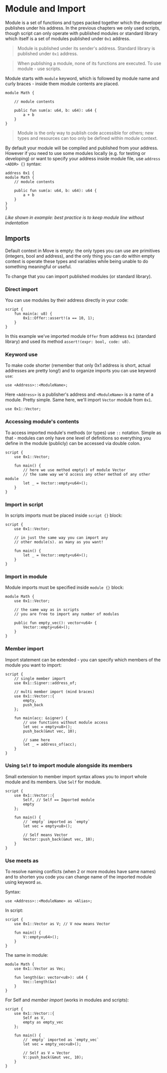 # Module and Import

Module is a set of functions and types packed together which the developer publishes under his address. In the previous chapters we only used scripts, though script can only operate with published modules or standard library which itself is a set of modules published under `0x1` address.

> Module is published under its sender's address. Standard library is published under `0x1` address.

> When publishing a module, none of its functions are executed. To use module - use scripts.

Module starts with `module` keyword, which is followed by module name and curly braces - inside them module contents are placed.

```Move
module Math {

    // module contents

    public fun sum(a: u64, b: u64): u64 {
        a + b
    }
}
```

> Module is the only way to publish code accessible for others; new types and resources can too only be defined within module context.

By default your module will be compiled and published from your address. However if you need to use some modules locally (e.g. for testing or developing) or want to specify your address inside module file, use `address <ADDR> {}` syntax:

```Move
address 0x1 {
module Math {
    // module contents

    public fun sum(a: u64, b: u64): u64 {
        a + b
    }
}
}
```
*Like shown in example: best practice is to keep module line without indentation*

## Imports

Default context in Move is empty: the only types you can use are primitives (integers, bool and address), and the only thing you can do within empty context is operate these types and variables while being unable to do something meaningful or useful.

To change that you can import published modules (or standard library).

### Direct import

You can use modules by their address directly in your code:

```Move
script {
    fun main(a: u8) {
        0x1::Offer::assert!(a == 10, 1);
    }
}
```

In this example we've imported module `Offer` from address `0x1` (standard library) and used its method `assert!(expr: bool, code: u8)`.

### Keyword use

To make code shorter (remember that only 0x1 address is short, actual addresses are pretty long!) and to organize imports you can use keyword `use`:

```Move
use <Address>::<ModuleName>;
```

Here `<Address>` is a publisher's address and `<ModuleName>` is a name of a module. Pretty simple. Same here, we'll import `Vector` module from `0x1`.

```Move
use 0x1::Vector;
```

### Accessing module's contents

To access imported module's methods (or types) use `::` notation. Simple as that - modules can only have one level of definitions so everything you define in the module (publicly) can be accessed via double colon.

```Move
script {
    use 0x1::Vector;

    fun main() {
        // here we use method empty() of module Vector
        // the same way we'd access any other method of any other module
        let _ = Vector::empty<u64>();
    }
}
```

### Import in script

In scripts imports must be placed inside `script {}` block:

```Move
script {
    use 0x1::Vector;

    // in just the same way you can import any
    // other module(s). as many as you want!

    fun main() {
        let _ = Vector::empty<u64>();
    }
}
```

### Import in module

Module imports must be specified inside `module {}` block:

```Move
module Math {
    use 0x1::Vector;

    // the same way as in scripts
    // you are free to import any number of modules

    public fun empty_vec(): vector<u64> {
        Vector::empty<u64>();
    }
}
```

### Member import

Import statement can be extended - you can specify which members of the module you want to import:

```Move
script {
    // single member import
    use 0x1::Signer::address_of;

    // multi member import (mind braces)
    use 0x1::Vector::{
        empty,
        push_back
    };

    fun main(acc: &signer) {
        // use functions without module access
        let vec = empty<u8>();
        push_back(&mut vec, 10);

        // same here
        let _ = address_of(acc);
    }
}
```

### Using `Self` to import module alongside its members

Small extension to member import syntax allows you to import whole module and its members. Use `Self` for module.

```Move
script {
    use 0x1::Vector::{
        Self, // Self == Imported module
        empty
    };

    fun main() {
        // `empty` imported as `empty`
        let vec = empty<u8>();

        // Self means Vector
        Vector::push_back(&mut vec, 10);
    }
}
```

### Use meets as

To resolve naming conflicts (when 2 or more modules have same names) and to shorten you code you can change name of the imported module using keyword `as`.

Syntax:

```Move
use <Address>::<ModuleName> as <Alias>;
```

In script:

```Move
script {
    use 0x1::Vector as V; // V now means Vector

    fun main() {
        V::empty<u64>();
    }
}
```

The same in module:

```Move
module Math {
    use 0x1::Vector as Vec;

    fun length(&v: vector<u8>): u64 {
        Vec::length(&v)
    }
}
```

For Self and *member import* (works in modules and scripts):

```Move
script {
    use 0x1::Vector::{
        Self as V,
        empty as empty_vec
    };

    fun main() {
        // `empty` imported as `empty_vec`
        let vec = empty_vec<u8>();

        // Self as V = Vector
        V::push_back(&mut vec, 10);
    }
}
```
